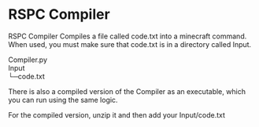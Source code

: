 
# RSPC Compiler

RSPC Compiler Compiles a file called code.txt into a minecraft command. When used, you must make sure that code.txt is in a directory called Input.

Compiler.py\
Input\
└─code.txt

There is also a compiled version of the Compiler as an executable, which you can run using the same logic.

For the compiled version, unzip it and then add your Input/code.txt
